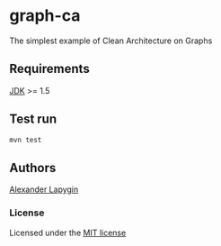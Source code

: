# graph-ca

The simplest example of Clean Architecture on Graphs

## Requirements

[JDK](https://java.com/ru/download/) >= 1.5

## Test run

```sh
mvn test
```

## Authors

[Alexander Lapygin](https://github.com/AlexanderLapygin)

### License

Licensed under the [MIT license](./LICENSE)
